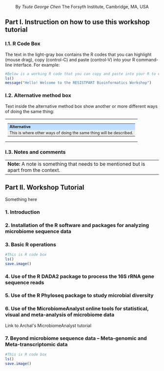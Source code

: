 <div align="center">By <i>Tsute George Chen</i>
  The Forsyth Institute, Cambridge, MA, USA</div>

## Part I. Instruction on how to use this workshop tutorial

### I.1. R Code Box
The text in the light-gray box contains the R codes that you can highlight (mouse drag), copy (control-C) and paste (control-V) into your R command-line interface.
For example:
``` R
#Below is a working R code that you can copy and paste into your R to execuate some R commands
ls()
message("Hello! Welcome to the RESISTPART Bioinformatics Workshop")
```

### I.2. Alternative method box

Text inside the alternative method box show another or more different ways of doing the same thing:

<table style="border:0px" cellspacing="0" cellpadding="0"><tr><td>
<table style="text-align:left;background-color:#EEEEEE;font-size:0.8em">
  <tr><td bgcolor="#BFDFFF"><b>Alternative</b></td></tr>
<tr><td>This is where other ways of doing the same thing will be described.</td></tr></table>
</td></tr></table>

### I.3. Notes and comments

<table><tr><td>
  <b>Note:</b> A note is something that needs to be mentioned but is apart from the context.
</td></tr></table>

## Part II. Workshop Tutorial

Something here
### 1. Introduction

### 2. Installation of the R software and packages for analyzing microbiome sequence data

### 3. Basic R operations

```R
#This is R code box
ls()
save.image()
```

### 4. Use of the R DADA2 package to process the 16S rRNA gene sequence reads

### 5. Use of the R Phyloseq package to study microbial diversity

### 6. Use of the MicrobiomeAnalyst online tools for statistical, visual and meta-analysis of microbiome data

Link to Archal's MicrobiomeAnalyst tutorial

### 7. Beyond microbiome sequence data – Meta-genomic and Meta-transcriptomic data


```R
#This is R code box
ls()
save.image()
```
